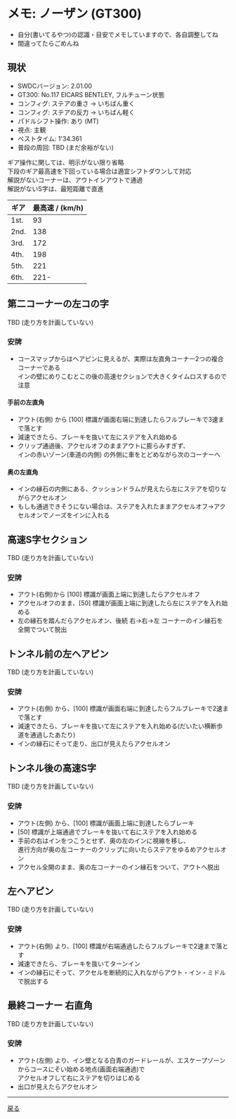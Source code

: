 # メモ: ノーザン (GT300) 

* 自分(書いてるやつ)の認識・目安でメモしていますので、各自調整してね  
* 間違ってたらごめんね  

## 現状
* SWDCバージョン: 2.01.00  
* GT300: No.117 EICARS BENTLEY, フルチューン状態
* コンフィグ: ステアの重さ → いちばん重く
* コンフィグ: ステアの反力 → いちばん軽く 
* パドルシフト操作: あり (MT)  
* 視点: 主観  
* ベストタイム: 1'34.361  
* 普段の周回: TBD (まだ余裕がない)  

ギア操作に関しては、明示がない限り省略  
下段のギア最高速を下回っている場合は適宜シフトダウンして対応  
解説がないコーナーは、アウトインアウトで通過  
解説がないS字は、最短距離で直進  

|ギア|最高速 / (km/h)|
|---|---|
|1st.|93|
|2nd.|138|
|3rd.|172|
|4th.|198|
|5th.|221|
|6th.|221-|

## 第二コーナーの左コの字

TBD (走り方を計画していない)  

### 安牌  

* コースマップからはヘアピンに見えるが、実際は左直角コーナー2つの複合コーナーである  
インの壁にめりこむとこの後の高速セクションで大きくタイムロスするので注意  

#### 手前の左直角

* アウト(右側) から [100] 標識が画面右端に到達したらフルブレーキで3速まで落とす  
* 減速できたら、ブレーキを抜いて左にステアを入れ始める   
* クリップ通過後、アクセルオフのままアウトに膨らみすぎず、  
インの赤いゾーン(車道の内側) の外側に車をとどめながら次のコーナーへ  

#### 奥の左直角  

* インの縁石の内側にある、クッションドラムが見えたら左にステアを切りながらアクセルオン  
* もしも通過できそうにない場合は、ステアを入れたままアクセルオフ→アクセルオンでノーズをインに入れる  

## 高速S字セクション  

TBD (走り方を計画していない)  

### 安牌 

* アウト(右側)から [100] 標識が画面上端に到達したらアクセルオフ  
* アクセルオフのまま、[50] 標識が画面上端に到達したら左にステアを入れ始める  
* 左の縁石を踏んだらアクセルオン、後続 右→右→左 コーナーのイン縁石を全開でついて脱出  

## トンネル前の左ヘアピン  

TBD (走り方を計画していない)  

### 安牌  
* アウト(右側) から、[100] 標識が画面右端に到達したらフルブレーキで2速まで落とす  
* 減速できたら、ブレーキを抜いて左にステアを入れ始める(だいたい横断歩道を通過したあたり)  
* インの縁石にそって走り、出口が見えたらアクセルオン  

## トンネル後の高速S字  

TBD (走り方を計画していない)  

### 安牌  
* アウト(左側) から、[100] 標識が画面上端に到達したらブレーキ  
* [50] 標識が上端通過でブレーキを抜いて右にステアを入れ始める  
* 手前の右はインをつこうとせず、奥の左のインに視線を移し、  
進行方向が奥の左コーナーのクリップに向いたらステアをゆるめアクセルオン  
* アクセル全開のまま、奥の左コーナーのイン縁石をついて、アウトへ脱出  

## 左ヘアピン  

TBD (走り方を計画していない)  

### 安牌  

* アウト(右側) より、[100] 標識が右端通過したらフルブレーキで2速まで落とす  
* 減速できたら、ブレーキを抜いてターンイン  
* インの縁石にそって、アクセルを断続的に入れながらアウト・イン・ミドルで脱出する  

## 最終コーナー 右直角  

TBD (走り方を計画していない)  

### 安牌  
* アウト(左側) より、イン壁となる白青のガードレールが、エスケープゾーンからコースにそい始める地点(画面右端通過)で  
アクセルオフして右にステアを切りはじめる  
* 出口が見えたらアクセルオン  

---

[戻る](README.md)  